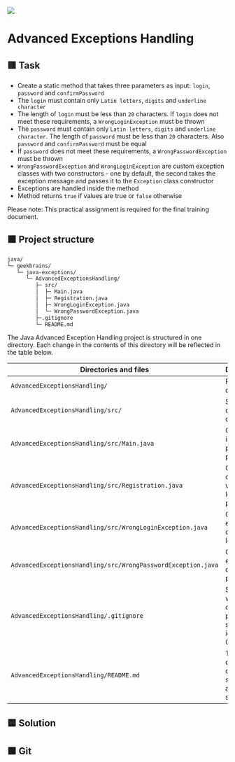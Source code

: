 
![](https://upload.wikimedia.org/wikipedia/ru/4/48/Geekbrains_logo.svg)

# Advanced Exceptions Handling

## 🟥 Task

- Create a static method that takes three parameters as input: `login`, `password` and `confirmPassword`
- The `login` must contain only `Latin letters`, `digits` and `underline character`
- The length of `login` must be less than `20` characters. If `login` does not meet these requirements, a `WrongLoginException` must be thrown
- The `password` must contain only `Latin letters`, `digits` and `underline character`. The length of `password` must be less than `20` characters. Also `password` and `confirmPassword` must be equal
- If `password` does not meet these requirements, a `WrongPasswordException` must be thrown
- `WrongPasswordException` and `WrongLoginException` are custom exception classes with two constructors - one by default, the second takes the exception message and passes it to the `Exception` class constructor
- Exceptions are handled inside the method
- Method returns `true` if values are true or `false` otherwise

Please note: This practical assignment is required for the final training document.

## 🟩 Project structure

```txt
java/
└─ geekbrains/
   └─ java-exceptions/
      └─ AdvancedExceptionsHandling/
         ├─ src/
         │  ├─ Main.java
         │  ├─ Registration.java
         │  ├─ WrongLoginException.java
         │  └─ WrongPasswordException.java
         ├─.gitignore
         └─ README.md
```

The Java Advanced Exception Handling project is structured in one directory. Each change in the contents of this directory will be reflected in the table below.

Directories and files                                        | Description
-------------------------------------------------------------|-----------------------------------------------------------------
`AdvancedExceptionsHandling/`                                | Project file directory
`AdvancedExceptionsHandling/src/`                            | Source code file directory
`AdvancedExceptionsHandling/src/Main.java`                   | Class that is entry point for program
`AdvancedExceptionsHandling/src/Registration.java`           | Class checks validity of login and password
`AdvancedExceptionsHandling/src/WrongLoginException.java`    | Custom exception class for login 
`AdvancedExceptionsHandling/src/WrongPasswordException.java` | Custom exception class for password
`AdvancedExceptionsHandling/.gitignore`                      | Specify which files or parts of project should be ignored by Git
`AdvancedExceptionsHandling/README.md`                       | Task, description of project structure and solution

## 🟦 Solution

## 🟫 Git


